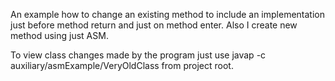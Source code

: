 An example how to change an existing method to include an implementation just before method return and just on method enter.
Also I create new method using just ASM.

To view class changes made by the program just use javap -c auxiliary/asmExample/VeryOldClass from project root.
